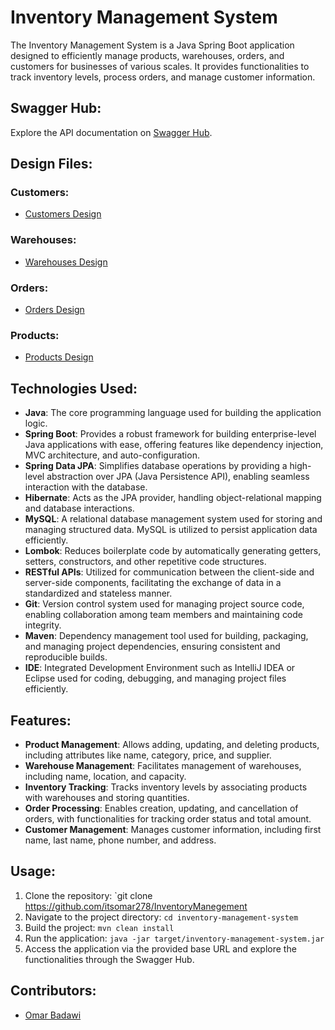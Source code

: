 # Inventory Management System

The Inventory Management System is a Java Spring Boot application designed to efficiently manage products, warehouses, orders, and customers for businesses of various scales. It provides functionalities to track inventory levels, process orders, and manage customer information.
## Swagger Hub:

Explore the API documentation on [Swagger Hub](https://app.swaggerhub.com/apis/itsomar278/Inventory_Managment_Project/1.0.0#/).

## Design Files:

### Customers:
- [Customers Design](https://github.com/itsomar278/InventoryManegement/blob/master/customers.md)

### Warehouses:
- [Warehouses Design](https://github.com/itsomar278/InventoryManegement/blob/master/warehouse.md)

### Orders:
- [Orders Design](https://github.com/itsomar278/InventoryManegement/blob/master/orders.md)

### Products:
- [Products Design](https://github.com/itsomar278/InventoryManegement/blob/master/products.md)

## Technologies Used:

- **Java**: The core programming language used for building the application logic.
- **Spring Boot**: Provides a robust framework for building enterprise-level Java applications with ease, offering features like dependency injection, MVC architecture, and auto-configuration.
- **Spring Data JPA**: Simplifies database operations by providing a high-level abstraction over JPA (Java Persistence API), enabling seamless interaction with the database.
- **Hibernate**: Acts as the JPA provider, handling object-relational mapping and database interactions.
- **MySQL**: A relational database management system used for storing and managing structured data. MySQL is utilized to persist application data efficiently.
- **Lombok**: Reduces boilerplate code by automatically generating getters, setters, constructors, and other repetitive code structures.
- **RESTful APIs**: Utilized for communication between the client-side and server-side components, facilitating the exchange of data in a standardized and stateless manner.
- **Git**: Version control system used for managing project source code, enabling collaboration among team members and maintaining code integrity.
- **Maven**: Dependency management tool used for building, packaging, and managing project dependencies, ensuring consistent and reproducible builds.
- **IDE**: Integrated Development Environment such as IntelliJ IDEA or Eclipse used for coding, debugging, and managing project files efficiently.

## Features:

- **Product Management**: Allows adding, updating, and deleting products, including attributes like name, category, price, and supplier.
- **Warehouse Management**: Facilitates management of warehouses, including name, location, and capacity.
- **Inventory Tracking**: Tracks inventory levels by associating products with warehouses and storing quantities.
- **Order Processing**: Enables creation, updating, and cancellation of orders, with functionalities for tracking order status and total amount.
- **Customer Management**: Manages customer information, including first name, last name, phone number, and address.

## Usage:

1. Clone the repository: `git clone https://github.com/itsomar278/InventoryManegement
2. Navigate to the project directory: `cd inventory-management-system`
3. Build the project: `mvn clean install`
4. Run the application: `java -jar target/inventory-management-system.jar`
5. Access the application via the provided base URL and explore the functionalities through the Swagger Hub.

## Contributors:

- [Omar Badawi](https://github.com/itsomar278)





